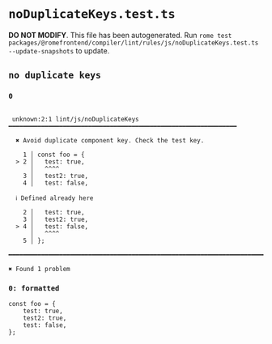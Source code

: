 # `noDuplicateKeys.test.ts`

**DO NOT MODIFY**. This file has been autogenerated. Run `rome test packages/@romefrontend/compiler/lint/rules/js/noDuplicateKeys.test.ts --update-snapshots` to update.

## `no duplicate keys`

### `0`

```

 unknown:2:1 lint/js/noDuplicateKeys ━━━━━━━━━━━━━━━━━━━━━━━━━━━━━━━━━━━━━━━━━━━━━━━━━━━━━━━━━━━━━━━

  ✖ Avoid duplicate component key. Check the test key.

    1 │ const foo = {
  > 2 │   test: true,
      │   ^^^^
    3 │   test2: true,
    4 │   test: false,

  ℹ Defined already here

    2 │   test: true,
    3 │   test2: true,
  > 4 │   test: false,
      │   ^^^^
    5 │ };

━━━━━━━━━━━━━━━━━━━━━━━━━━━━━━━━━━━━━━━━━━━━━━━━━━━━━━━━━━━━━━━━━━━━━━━━━━━━━━━━━━━━━━━━━━━━━━━━━━━━

✖ Found 1 problem

```

### `0: formatted`

```
const foo = {
	test: true,
	test2: true,
	test: false,
};

```
